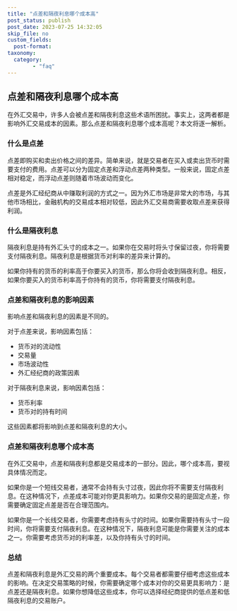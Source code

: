 ```yaml
---
title: "点差和隔夜利息哪个成本高"
post_status: publish
post_date: 2023-07-25 14:32:05
skip_file: no
custom_fields: 
  post-format: 
taxonomy:
  category:
        - "faq"
---
```


## 点差和隔夜利息哪个成本高

在外汇交易中，许多人会被点差和隔夜利息这些术语所困扰。事实上，这两者都是影响外汇交易成本的因素。那么点差和隔夜利息哪个成本高呢？本文将逐一解析。

### 什么是点差

点差即购买和卖出价格之间的差异。简单来说，就是交易者在买入或卖出货币时需要支付的费用。点差可以分为固定点差和浮动点差两种类型。一般来说，固定点差相对稳定，而浮动点差则随着市场波动而变化。

点差是外汇经纪商从中赚取利润的方式之一。因为外汇市场是非常大的市场，与其他市场相比，金融机构的交易成本相对较低，因此外汇交易商需要收取点差来获得利润。

### 什么是隔夜利息

隔夜利息是持有外汇头寸的成本之一。如果你在交易时将头寸保留过夜，你将需要支付隔夜利息。隔夜利息是根据货币对利率的差异来计算的。

如果你持有的货币的利率高于你要买入的货币，那么你将会收到隔夜利息。相反，如果你要买入的货币利率高于你持有的货币，你将需要支付隔夜利息。

### 点差和隔夜利息的影响因素

影响点差和隔夜利息的因素是不同的。

对于点差来说，影响因素包括：

- 货币对的流动性
- 交易量
- 市场波动性
- 外汇经纪商的政策因素

对于隔夜利息来说，影响因素包括：

- 货币利率
- 货币对的持有时间

这些因素都将影响到点差和隔夜利息的大小。

### 点差和隔夜利息哪个成本高

在外汇交易中，点差和隔夜利息都是交易成本的一部分。因此，哪个成本高，要视具体情况而定。

如果你是一个短线交易者，通常不会持有头寸过夜，因此你将不需要支付隔夜利息。在这种情况下，点差成本可能对你更具影响力。如果你交易的是固定点差，你需要确定固定点差是否在合理范围内。

如果你是一个长线交易者，你需要考虑持有头寸的时间。如果你需要持有头寸一段时间，你将需要支付隔夜利息。在这种情况下，隔夜利息可能是你需要关注的成本之一。你需要考虑货币对的利率差，以及你持有头寸的时间。

### 总结

点差和隔夜利息是外汇交易的两个重要成本。每个交易者都需要仔细考虑这些成本的影响。在决定交易策略的时候，你需要确定哪个成本对你的交易更具影响力：是点差还是隔夜利息。如果你想降低这些成本，你可以选择经纪商提供的低点差和低隔夜利息的交易账户。
